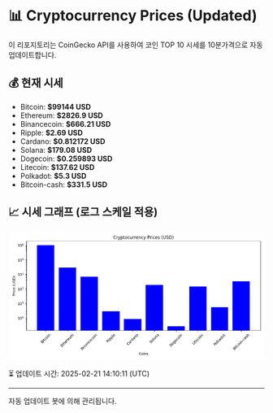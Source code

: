
# 📊 Cryptocurrency Prices (Updated)

이 리포지토리는 CoinGecko API를 사용하여 코인 TOP 10 시세를 10분가격으로 자동 업데이트합니다.

## 💰 현재 시세
- Bitcoin: **$99144 USD**
- Ethereum: **$2826.9 USD**
- Binancecoin: **$666.21 USD**
- Ripple: **$2.69 USD**
- Cardano: **$0.812172 USD**
- Solana: **$179.08 USD**
- Dogecoin: **$0.259893 USD**
- Litecoin: **$137.62 USD**
- Polkadot: **$5.3 USD**
- Bitcoin-cash: **$331.5 USD**

## 📈 시세 그래프 (로그 스케일 적용)
![Crypto Prices](crypto_prices.png)

⏳ 업데이트 시간: 2025-02-21 14:10:11 (UTC)

---
자동 업데이트 봇에 의해 관리됩니다.

